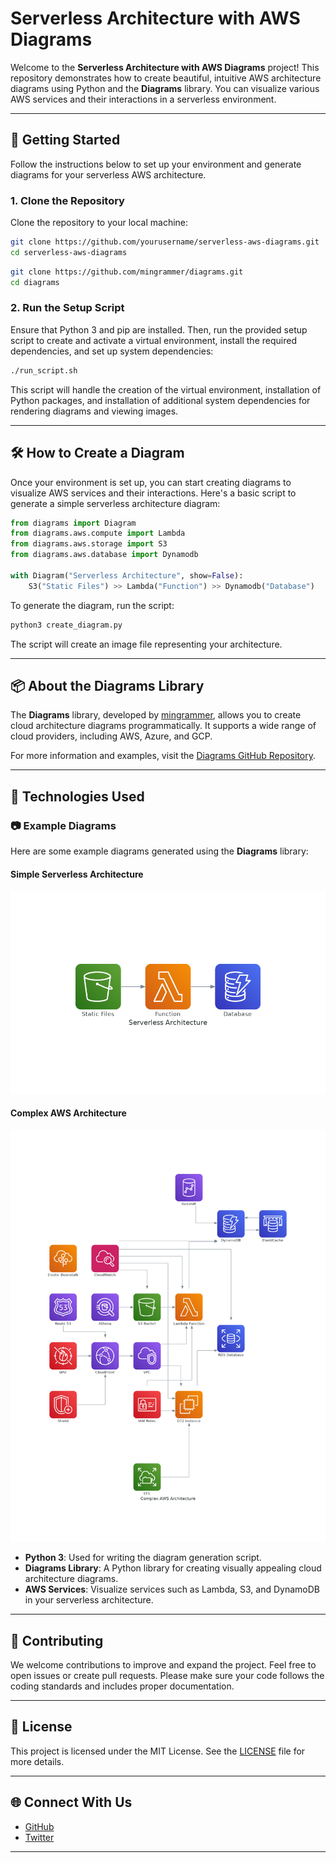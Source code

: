 # Serverless Architecture with AWS Diagrams

Welcome to the **Serverless Architecture with AWS Diagrams** project! This repository demonstrates how to create beautiful, intuitive AWS architecture diagrams using Python and the **Diagrams** library. You can visualize various AWS services and their interactions in a serverless environment.

---

## 🚀 Getting Started

Follow the instructions below to set up your environment and generate diagrams for your serverless AWS architecture.

### 1. Clone the Repository

Clone the repository to your local machine:
```bash
git clone https://github.com/yourusername/serverless-aws-diagrams.git
cd serverless-aws-diagrams
```
```bash
git clone https://github.com/mingrammer/diagrams.git
cd diagrams
```

### 2. Run the Setup Script

Ensure that Python 3 and pip are installed. Then, run the provided setup script to create and activate a virtual environment, install the required dependencies, and set up system dependencies:

```bash
./run_script.sh
```

This script will handle the creation of the virtual environment, installation of Python packages, and installation of additional system dependencies for rendering diagrams and viewing images.

---

## 🛠️ How to Create a Diagram

Once your environment is set up, you can start creating diagrams to visualize AWS services and their interactions. Here's a basic script to generate a simple serverless architecture diagram:

```python
from diagrams import Diagram
from diagrams.aws.compute import Lambda
from diagrams.aws.storage import S3
from diagrams.aws.database import Dynamodb

with Diagram("Serverless Architecture", show=False):
    S3("Static Files") >> Lambda("Function") >> Dynamodb("Database")
```

To generate the diagram, run the script:

```bash
python3 create_diagram.py
```

The script will create an image file representing your architecture.

---

## 📦 About the Diagrams Library

The **Diagrams** library, developed by [mingrammer](https://github.com/mingrammer/diagrams), allows you to create cloud architecture diagrams programmatically. It supports a wide range of cloud providers, including AWS, Azure, and GCP.

For more information and examples, visit the [Diagrams GitHub Repository](https://github.com/mingrammer/diagrams).

---

## 🔧 Technologies Used
### 📷 Example Diagrams

Here are some example diagrams generated using the **Diagrams** library:

#### Simple Serverless Architecture
![Serverless Architecture](Aws-Diagrams/serverless_architecture.png)

#### Complex AWS Architecture
![Complex AWS Architecture](Aws-Diagrams/complex_aws_architecture.png)
- **Python 3**: Used for writing the diagram generation script.
- **Diagrams Library**: A Python library for creating visually appealing cloud architecture diagrams.
- **AWS Services**: Visualize services such as Lambda, S3, and DynamoDB in your serverless architecture.

---

## 🤝 Contributing

We welcome contributions to improve and expand the project. Feel free to open issues or create pull requests. Please make sure your code follows the coding standards and includes proper documentation.

---

## 📄 License

This project is licensed under the MIT License. See the [LICENSE](LICENSE) file for more details.

---

## 🌐 Connect With Us

- [GitHub](https://github.com/mingrammer/diagrams)
- [Twitter](https://twitter.com/diagrams)

---
